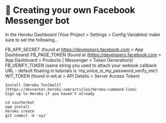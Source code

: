 # 🤖 Creating your own Facebook Messenger bot



 In the Heroku Dashboard (Your Project > Settings > Config Variables) make sure to set the following..

 FB_APP_SECRET (found at https://developers.facebook.com > App Dashboard)
 FB_PAGE_TOKEN (found at (https://developers.facebook.com > App Dashboard > Products | Messenger > Token Generation))
 FB_VERIFY_TOKEN (same string you used to attach your webook callback URL - default floating in tutorials is 'my_voice_is_my_password_verify_me')
 WIT_TOKEN (found in wit.ai > API Details > Server Access Token)



``` 
Install [Heroku Toolbelt](https://devcenter.heroku.com/articles/heroku-command-line)
Sign up to Heroku if you haven't already

```


```
cd voucherbot
npm install
heroku create
git commit -m 'xyz'

```


